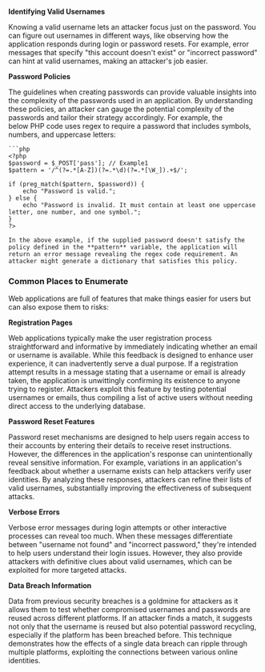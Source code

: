**Identifying Valid Usernames**

Knowing a valid username lets an attacker focus just on the password. You can figure out usernames in different ways, like observing how the application responds during login or password resets. For example, error messages that specify "this account doesn't exist" or "incorrect password" can hint at valid usernames, making an attacker's job easier.

**Password Policies**

The guidelines when creating passwords can provide valuable insights into the complexity of the passwords used in an application. By understanding these policies, an attacker can gauge the potential complexity of the passwords and tailor their strategy accordingly. For example, the below PHP code uses regex to require a password that includes symbols, numbers, and uppercase letters:
```
```php
<?php
$password = $_POST['pass']; // Example1
$pattern = '/^(?=.*[A-Z])(?=.*\d)(?=.*[\W_]).+$/';

if (preg_match($pattern, $password)) {
    echo "Password is valid.";
} else {
    echo "Password is invalid. It must contain at least one uppercase letter, one number, and one symbol.";
}
?>
```
``` 
In the above example, if the supplied password doesn't satisfy the policy defined in the **pattern** variable, the application will return an error message revealing the regex code requirement. An attacker might generate a dictionary that satisfies this policy.

```

### Common Places to Enumerate

Web applications are full of features that make things easier for users but can also expose them to risks:


**Registration Pages**

Web applications typically make the user registration process straightforward and informative by immediately indicating whether an email or username is available. While this feedback is designed to enhance user experience, it can inadvertently serve a dual purpose. If a registration attempt results in a message stating that a username or email is already taken, the application is unwittingly confirming its existence to anyone trying to register. Attackers exploit this feature by testing potential usernames or emails, thus compiling a list of active users without needing direct access to the underlying database.

**Password Reset Features**

Password reset mechanisms are designed to help users regain access to their accounts by entering their details to receive reset instructions. However, the differences in the application's response can unintentionally reveal sensitive information. For example, variations in an application's feedback about whether a username exists can help attackers verify user identities. By analyzing these responses, attackers can refine their lists of valid usernames, substantially improving the effectiveness of subsequent attacks.

**Verbose Errors**

Verbose error messages during login attempts or other interactive processes can reveal too much. When these messages differentiate between "username not found" and "incorrect password," they're intended to help users understand their login issues. However, they also provide attackers with definitive clues about valid usernames, which can be exploited for more targeted attacks.

**Data Breach Information**

Data from previous security breaches is a goldmine for attackers as it allows them to test whether compromised usernames and passwords are reused across different platforms. If an attacker finds a match, it suggests not only that the username is reused but also potential password recycling, especially if the platform has been breached before. This technique demonstrates how the effects of a single data breach can ripple through multiple platforms, exploiting the connections between various online identities.